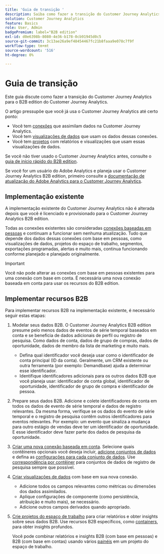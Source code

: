 ```yaml
---
title: 'Guia de transição '
description: Saiba como fazer a transição do Customer Journey Analytics para o Customer Journey Analytics B2B edition
solution: Customer Journey Analytics
feature: Basics
role: User, Admin
badgePremium: label="B2B edition"
exl-id: d0e6398b-8080-4e36-b178-0cb91945d0c5
source-git-commit: 3c13ae26a9ef48454467fc21b8faaa9e078c7f9f
workflow-type: tm+mt
source-wordcount: '516'
ht-degree: 0%

---
```


# Guia de transição

Este guia discute como fazer a transição do Customer Journey Analytics para o B2B edition do Customer Journey Analytics.

O artigo pressupõe que você já usa o Customer Journey Analytics até certo ponto:

* Você tem [conexões](/help/connections/overview.md) que assimilam dados na Customer Journey Analytics.
* Você tem [visualizações de dados](/help/data-views/data-views.md) que usam os dados dessas conexões.
* Você tem [projetos](/help/analysis-workspace/home.md) com relatórios e visualizações que usam essas visualizações de dados.

Se você não tiver usado o Customer Journey Analytics antes, consulte o [guia de início rápido do B2B edition](cja-b2b-quick-start-guide.md).

Se você for um usuário do Adobe Analytics e planeja usar o Customer Journey Analytics B2B edition, primeiro consulte a [documentação de atualização do Adobe Analytics para o Customer Journey Analytics](cja-upgrade/cja-upgrade-recommendations.md).


## Implementação existente

A implementação existente do Customer Journey Analytics não é alterada depois que você é licenciado e provisionado para o Customer Journey Analytics B2B edition.

Todas as conexões existentes são consideradas [conexões baseadas em pessoas](cja-b2b-concepts-features.md#connections-and-identifiers) e continuam a funcionar sem nenhuma atualização. Tudo que depende dos dados dessas conexões com base em pessoas, como visualizações de dados, projetos do espaço de trabalho, segmentos, exportações programadas, alertas e muito mais, continua funcionando conforme planejado e planejado originalmente.

>[!IMPORTANT]
>
>Você não pode alterar as conexões com base em pessoas existentes para uma conexão com base em conta. É necessária uma nova conexão baseada em conta para usar os recursos do B2B edition.
>


## Implementar recursos B2B

Para implementar recursos B2B na implementação existente, é necessário seguir estas etapas:

1. Modelar seus dados B2B. O Customer Journey Analytics B2B edition presume pelo menos dados de eventos de série temporal baseados em conta e se beneficia de dados adicionais de perfil ou registro de pesquisa. Como dados de conta, dados de grupo de compras, dados de oportunidade, dados de membro da lista de marketing e muito mais.

   * Defina qual identificador você deseja usar como o identificador de conta principal (ID da conta). Geralmente, um CRM existente ou outra ferramenta (por exemplo: Demandbase) ajuda a determinar esse identificador.
   * Identifique identificadores adicionais para os outros dados B2B que você planeja usar: identificador de conta global, identificador de oportunidade, identificador de grupo de compra e identificador de pessoa.

1. Prepare seus dados B2B. Adicione e colete identificadores de conta em todos os dados de evento de série temporal e dados de registro relevantes. Da mesma forma, verifique se os dados do evento de série temporal e o registro de pesquisa contêm outros identificadores para eventos relevantes. Por exemplo: um evento que sinaliza a mudança para outro estágio de vendas deve ter um identificador de oportunidade. E esse identificador deve fazer parte dos dados de pesquisa da oportunidade.

1. [Criar uma nova conexão baseada em conta](/help/connections/create-connection.md#account-based-connection). Selecione quais contêineres opcionais você deseja incluir, [adicione conjuntos de dados](/help/connections/create-connection.md#add-datasets) e defina as [configurações para cada conjunto de dados](/help/connections/create-connection.md#dataset-settings). Use [correspondência por contêiner](cja-b2b-concepts-features.md#match-by-container) para conjuntos de dados de registro de pesquisa sempre que possível.

1. [Criar visualizações de dados](/help/data-views/create-dataview.md) com base em sua nova conexão.

   * Adicione todos os campos relevantes como métricas ou dimensões dos dados assimilados.
   * Aplique configurações de componente (como persistência, atribuição e muito mais), se necessário.
   * Adicione outros campos derivados quando apropriado.

1. [Crie projetos do espaço de trabalho](/help/analysis-workspace/build-workspace-project/create-projects.md) para criar relatórios e obter insights sobre seus dados B2B. Use recursos B2B específicos, como [containers](cja-b2b-concepts-features.md#containers), para obter insights profundos.

   Você pode combinar relatórios e insights B2B (com base em pessoas) e B2B (com base em contas) usando vários [painéis](/help/analysis-workspace/c-panels/panels.md) em um projeto do espaço de trabalho.
